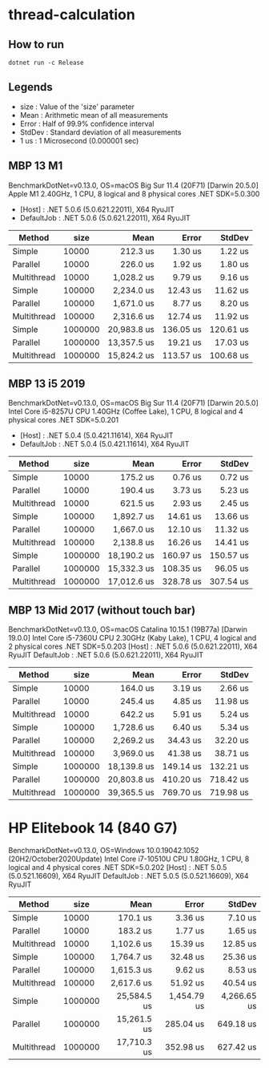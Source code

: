 # thread-calculation

## How to run

`dotnet run -c Release`

## Legends

- size   : Value of the 'size' parameter
- Mean   : Arithmetic mean of all measurements
- Error  : Half of 99.9% confidence interval
- StdDev : Standard deviation of all measurements
- 1 us   : 1 Microsecond (0.000001 sec)

## MBP 13 M1

BenchmarkDotNet=v0.13.0, OS=macOS Big Sur 11.4 (20F71) [Darwin 20.5.0]
Apple M1 2.40GHz, 1 CPU, 8 logical and 8 physical cores
.NET SDK=5.0.300
- [Host]     : .NET 5.0.6 (5.0.621.22011), X64 RyuJIT
- DefaultJob : .NET 5.0.6 (5.0.621.22011), X64 RyuJIT

|      Method |    size |        Mean |     Error |    StdDev |
|------------ |-------- |------------:|----------:|----------:|
|      Simple |   10000 |    212.3 us |   1.30 us |   1.22 us |
|    Parallel |   10000 |    226.0 us |   1.92 us |   1.80 us |
| Multithread |   10000 |  1,028.2 us |   9.79 us |   9.16 us |
|      Simple |  100000 |  2,234.0 us |  12.43 us |  11.62 us |
|    Parallel |  100000 |  1,671.0 us |   8.77 us |   8.20 us |
| Multithread |  100000 |  2,316.6 us |  12.74 us |  11.92 us |
|      Simple | 1000000 | 20,983.8 us | 136.05 us | 120.61 us |
|    Parallel | 1000000 | 13,357.5 us |  19.21 us |  17.03 us |
| Multithread | 1000000 | 15,824.2 us | 113.57 us | 100.68 us |

## MBP 13 i5 2019

BenchmarkDotNet=v0.13.0, OS=macOS Big Sur 11.4 (20F71) [Darwin 20.5.0]
Intel Core i5-8257U CPU 1.40GHz (Coffee Lake), 1 CPU, 8 logical and 4 physical cores
.NET SDK=5.0.201

- [Host]     : .NET 5.0.4 (5.0.421.11614), X64 RyuJIT
- DefaultJob : .NET 5.0.4 (5.0.421.11614), X64 RyuJIT

|      Method |    size |        Mean |     Error |    StdDev |
|------------ |-------- |------------:|----------:|----------:|
|      Simple |   10000 |    175.2 us |   0.76 us |   0.72 us |
|    Parallel |   10000 |    190.4 us |   3.73 us |   5.23 us |
| Multithread |   10000 |    621.5 us |   2.93 us |   2.45 us |
|      Simple |  100000 |  1,892.7 us |  14.61 us |  13.66 us |
|    Parallel |  100000 |  1,667.0 us |  12.10 us |  11.32 us |
| Multithread |  100000 |  2,138.8 us |  16.26 us |  14.41 us |
|      Simple | 1000000 | 18,190.2 us | 160.97 us | 150.57 us |
|    Parallel | 1000000 | 15,332.3 us | 108.35 us |  96.05 us |
| Multithread | 1000000 | 17,012.6 us | 328.78 us | 307.54 us |

## MBP 13 Mid 2017 (without touch bar)

BenchmarkDotNet=v0.13.0, OS=macOS Catalina 10.15.1 (19B77a) [Darwin 19.0.0]
Intel Core i5-7360U CPU 2.30GHz (Kaby Lake), 1 CPU, 4 logical and 2 physical cores
.NET SDK=5.0.203
  [Host]     : .NET 5.0.6 (5.0.621.22011), X64 RyuJIT
  DefaultJob : .NET 5.0.6 (5.0.621.22011), X64 RyuJIT


|      Method |    size |        Mean |     Error |    StdDev |
|------------ |-------- |------------:|----------:|----------:|
|      Simple |   10000 |    164.0 us |   3.19 us |   2.66 us |
|    Parallel |   10000 |    245.4 us |   4.85 us |  11.98 us |
| Multithread |   10000 |    642.2 us |   5.91 us |   5.24 us |
|      Simple |  100000 |  1,728.6 us |   6.40 us |   5.34 us |
|    Parallel |  100000 |  2,269.2 us |  34.43 us |  32.20 us |
| Multithread |  100000 |  3,969.0 us |  41.38 us |  38.71 us |
|      Simple | 1000000 | 18,139.8 us | 149.14 us | 132.21 us |
|    Parallel | 1000000 | 20,803.8 us | 410.20 us | 718.42 us |
| Multithread | 1000000 | 39,365.5 us | 769.70 us | 719.98 us |

# HP Elitebook 14 (840 G7)

BenchmarkDotNet=v0.13.0, OS=Windows 10.0.19042.1052 (20H2/October2020Update)
Intel Core i7-10510U CPU 1.80GHz, 1 CPU, 8 logical and 4 physical cores
.NET SDK=5.0.202
  [Host]     : .NET 5.0.5 (5.0.521.16609), X64 RyuJIT
  DefaultJob : .NET 5.0.5 (5.0.521.16609), X64 RyuJIT


|      Method |    size |        Mean |       Error |      StdDev |
|------------ |-------- |------------:|------------:|------------:|
|      Simple |   10000 |    170.1 us |     3.36 us |     7.10 us |
|    Parallel |   10000 |    183.2 us |     1.77 us |     1.65 us |
| Multithread |   10000 |  1,102.6 us |    15.39 us |    12.85 us |
|      Simple |  100000 |  1,764.7 us |    32.48 us |    25.36 us |
|    Parallel |  100000 |  1,615.3 us |     9.62 us |     8.53 us |
| Multithread |  100000 |  2,617.6 us |    51.92 us |    40.54 us |
|      Simple | 1000000 | 25,584.5 us | 1,454.79 us | 4,266.65 us |
|    Parallel | 1000000 | 15,261.5 us |   285.04 us |   649.18 us |
| Multithread | 1000000 | 17,710.3 us |   352.98 us |   627.42 us |

